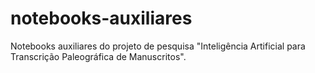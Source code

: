# notebooks-auxiliares
Notebooks auxiliares do projeto de pesquisa "Inteligência Artificial para Transcrição Paleográfica de Manuscritos".
